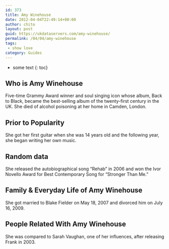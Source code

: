 ```yaml
---
id: 373
title: Amy Winehouse
date: 2012-04-04T22:49:14+00:00
author: chito
layout: post
guid: https://ukdataservers.com/amy-winehouse/
permalink: /04/04/amy-winehouse
tags:
 - show love
category: Guides
---
```


* some text
{: toc}


## Who is  Amy Winehouse
                  
                  
                  
Five-time Grammy Award winner and soul singing icon whose album, Back to Black, became the best-selling album of the twenty-first century in the UK. She died of alcohol poisoning at her home in Camden, London.
                  
                
                
                
## Prior to Popularity 
                  
                  
                  
She got her first guitar when she was 14 years old and the following year, she began writing her own music.
                  
                
                
                
## Random data 
                  
                  
                  
She released the autobiographical song &#8220;Rehab&#8221; in 2006 and won the Ivor Novello Award for Best Contemporary Song for &#8220;Stronger Than Me.&#8221; 
                  
                
                
                
## Family & Everyday Life of Amy Winehouse
                  
                  
                  
She got married to Blake Fielder on May 18, 2007 and divorced him on July 16, 2009.
                  
                
                
                
## People Related With  Amy Winehouse
                  
                  
                  
She was compared to Sarah Vaughan, one of her influences, after releasing Frank in 2003.
                  
                
              
            
          
          
          
    
    
  
